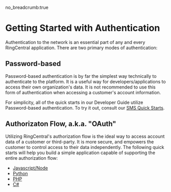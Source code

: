 no_breadcrumb:true

# Getting Started with Authentication

Authentication to the network is an essential part of any and every RingCentral application. There are two primary modes of authentication:

## Password-based

Password-based authentication is by far the simplest way technically to authenticate to the platform. It is a useful way for developers/applications to access their own organization's data. It is not recommended to use this form of authentication when accessing a customer's account information.
   
For simplicity, all of the quick starts in our Developer Guide utilize Password-based authentication. To try it out, consult our [SMS Quick Starts](../../../sms/quick-start/).

## Authorizaton Flow, a.k.a. "OAuth"

Utilizing RingCentral's authorization flow is the ideal way to access account data of a customer or third-party. It is more secure, and empowers the customer to control access to their data independently. The following quick starts will help you build a simple application capable of supporting the entire authorization flow:

* [Javascript/Node](./node/)
* [Python](./python/)
* [PHP](./php/)
* [C#](./c-sharp/)

